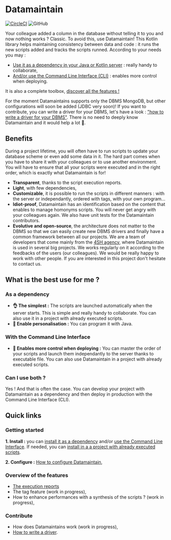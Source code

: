 # Datamaintain
[![CircleCI](https://circleci.com/gh/4sh/datamaintain.svg?style=shield)](https://circleci.com/gh/4sh/datamaintain) ![GitHub](https://img.shields.io/github/license/4sh/datamaintain)

Your colleague added a column in the database without telling it to you and now nothing works ? Classic. To avoid this, use Datamaintain! This Kotlin library  helps maintaining consistency between data and code : it runs the new scripts added and tracks the scripts runned. According to your needs you may :
- [Use it as a dependency in your Java or Kotlin server](docs/as-dependency.md) : really handy to collaborate,
- [And/or use the Command Line Interface (CLI)](docs/with-cli.md) : enables more control when deploying.

It is also a complete toolbox, [discover all the features !](README.md#Overview-of-the-features)

For the moment Datamaintains supports only the DBMS MongoDB, but other configurations will soon be added (JDBC very soon)! If you want to contribute, you can  write a driver for your DBMS, let's have a look : ["how to write a driver for your DBMS"](docs/how-to-write-a-driver.md). There is no need to deeply know Datamaintain and it would help a lot 🙏.

## Benefits
During a project lifetime, you will often have to run scripts to update your database scheme or even add some data in it. The hard part comes when you have to share it with your colleagues or to use another environment. You will have to ensure that all your scripts were executed and in the right order, which is exactly what Datamaintain is for!

- **Transparent**, thanks to the script execution reports.
- **Light**, with few dependencies,
- **Customizable**, it is possible to run the scripts in different manners : with the server or independantly, ordered with tags, with your own program...
- **Idiot-proof**, Datamaintain has an identification based on the content that enables to manage homonyms scripts. You will never get angry with your colleagues again. We also have unit tests for the Datamaintain contributors. 
- **Evolutive and open-source**, the architecture does not matter to the DBMS so that we can easily create new DBMS drivers and finally have a common framework between all our projects.  We are a team of developers that come mainly from the [4SH agency](https://www.4sh.fr/), where Datamaintain is  used in several big projects. We works regularly on it according to the feedbacks of the users (our colleagues). We would be really happy to work with other people. If you are interested in this project don't hesitate to contact us.

## What is the best use for me ?

### As a dependency
-  **👌 The simplest :**  The scripts are launched automatically when the server starts. This is simple and really handy to collaborate. You can also use it in a project with already executed scripts. 
-  **👾 Enable personalisation :**  You can program it with Java. 

### With the Command Line Interface
- **💪 Enables more control when deploying :**  You can master the order of your scripts and launch them independantly to the server thanks to executable file. You can also use Datamaintain in a project with already executed scripts. 

### Can I use both ? 
Yes ! And that is often the case. You can develop your project with Datamaintain as a dependency and then deploy in production with the Command Line Interface (CLI). 

## Quick links
### Getting started
**1. Install :** you can [install it as a dependency](docs/as-dependency.md) and/or [use the Command Line Interface](docs/with-cli.md). If needed, you can [install in a a project with already executed scripts](docs/already-executed-scripts.md).

**2. Configure :** [How to configure Datamaintain](docs/configuration.md),

### Overview of the features
- [The execution reports](docs/executed-scripts.md)
- The tag feature (work in progress),
- How to enhance performances with a synthesis of the scripts ? (work in progress),
### Contribute
- How does Datamaintains work (work in progress),
- [How to write a driver](docs/how-to-write-a-driver.md). 
